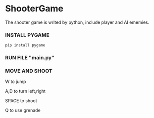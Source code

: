 # ShooterGame
The shooter game is writed by python, include player and AI ememies.
### INSTALL PYGAME
```
pip install pygame
```
### RUN FILE "main.py" 
### MOVE AND SHOOT
W to jump

A,D to turn left,right

SPACE to shoot

Q to use grenade

